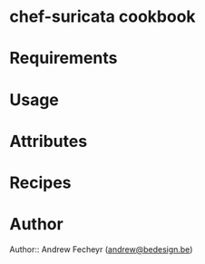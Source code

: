 # chef-suricata cookbook

# Requirements

# Usage

# Attributes

# Recipes

# Author

Author:: Andrew Fecheyr (<andrew@bedesign.be>)
